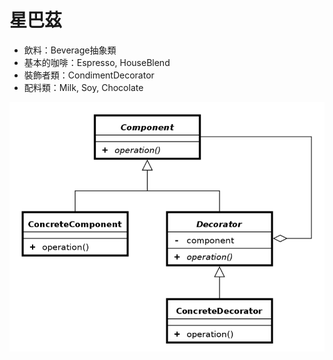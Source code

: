 # 星巴茲
 * 飲料：Beverage抽象類
 * 基本的咖啡：Espresso, HouseBlend
 * 裝飾者類：CondimentDecorator
 * 配料類：Milk, Soy, Chocolate
 
 ![image](https://github.com/frieda0503/design-pattern/blob/develop/design-pattern/src/main/java/decorator_implement/decorator.png)

